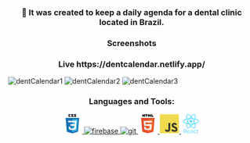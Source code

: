 <h3 align="center">  👋 It was created to keep a daily agenda for a dental clinic located in Brazil.</h3>
<h3 align="center">Screenshots</h3>

<h3 align="center">Live https://dentcalendar.netlify.app/ </h3>

![dentCalendar1](https://github.com/oguzhankayapinar/dentCalendar/assets/99039655/2555db9d-a2b5-4071-923d-49c9065c524e)
![dentCalendar2](https://github.com/oguzhankayapinar/dentCalendar/assets/99039655/47138d83-3566-4de7-917e-dbf89851a075)
![dentCalendar3](https://github.com/oguzhankayapinar/dentCalendar/assets/99039655/c42fceb5-7f73-478a-9a29-9356b090ae49)


<h3 align="center">Languages and Tools:</h3>
<p align="center"> <a href="https://www.w3schools.com/css/" target="_blank" rel="noreferrer"> <img src="https://raw.githubusercontent.com/devicons/devicon/master/icons/css3/css3-original-wordmark.svg" alt="css3" width="40" height="40"/> </a> <a href="https://firebase.google.com/" target="_blank" rel="noreferrer"> <img src="https://www.vectorlogo.zone/logos/firebase/firebase-icon.svg" alt="firebase" width="40" height="40"/> </a> <a href="https://git-scm.com/" target="_blank" rel="noreferrer"> <img src="https://www.vectorlogo.zone/logos/git-scm/git-scm-icon.svg" alt="git" width="40" height="40"/> </a> <a href="https://www.w3.org/html/" target="_blank" rel="noreferrer"> <img src="https://raw.githubusercontent.com/devicons/devicon/master/icons/html5/html5-original-wordmark.svg" alt="html5" width="40" height="40"/> </a> <a href="https://developer.mozilla.org/en-US/docs/Web/JavaScript" target="_blank" rel="noreferrer"> <img src="https://raw.githubusercontent.com/devicons/devicon/master/icons/javascript/javascript-original.svg" alt="javascript" width="40" height="40"/> </a> <a href="https://reactjs.org/" target="_blank" rel="noreferrer"> <img src="https://raw.githubusercontent.com/devicons/devicon/master/icons/react/react-original-wordmark.svg" alt="react" width="40" height="40"/> </a>  </p>

